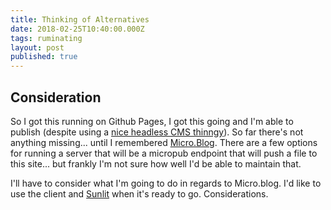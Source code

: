 ```yaml
---
title: Thinking of Alternatives
date: 2018-02-25T10:40:00.000Z
tags: ruminating
layout: post
published: true
---
```

## Consideration

So I got this running on Github Pages, I got this going and I'm able to publish (despite using a [nice headless CMS thinngy][1]). So far there's not anything missing... until I remembered [Micro.Blog][2]. There are a few options for running a server that will be a micropub endpoint that will push a file to this site... but frankly I'm not sure how well I'd be able to maintain that. 

I'll have to consider what I'm going to do in regards to Micro.blog. I'd like to use the client and [Sunlit][sunlit] when it's ready to go. Considerations.

[1]: http://prose.io "Prose.io - a.k.a. a web-based Git client with a markdown editor built in."
[2]: http://micro.blog "Micro.blog"
[Sunlit]: http://sunlit.io "Sunlit - photos (soon) for micro.blog"
